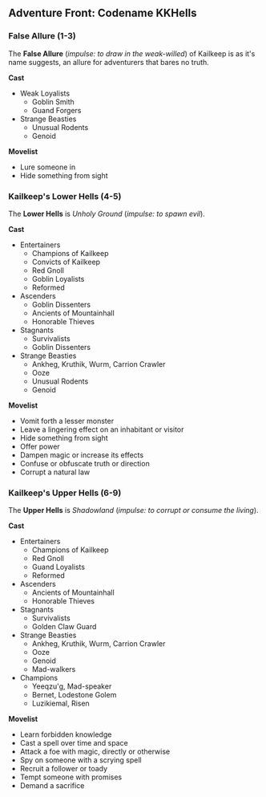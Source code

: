 ## Adventure Front: Codename KKHells
### False Allure (1-3)
The **False Allure** (*impulse: to draw in the weak-willed*) of Kailkeep is as it's name suggests, an allure for adventurers that bares no truth. 

**Cast**
- Weak Loyalists
	- Goblin Smith
	- Guand Forgers
- Strange Beasties
	- Unusual Rodents
	- Genoid

**Movelist**
-   Lure someone in
-   Hide something from sight

### Kailkeep's Lower Hells (4-5)
The **Lower Hells** is *Unholy Ground* (*impulse: to spawn evil*).

**Cast**
- Entertainers
	- Champions of Kailkeep
	- Convicts of Kailkeep
	- Red Gnoll
	- Goblin Loyalists
	- Reformed
- Ascenders
	- Goblin Dissenters
	- Ancients of Mountainhall
	- Honorable Thieves
- Stagnants
	- Survivalists
	- Goblin Dissenters
- Strange Beasties
	- Ankheg, Kruthik, Wurm, Carrion Crawler
	- Ooze
	- Unusual Rodents
	- Genoid


**Movelist**
-   Vomit forth a lesser monster
-   Leave a lingering effect on an inhabitant or visitor
-   Hide something from sight
-   Offer power
-   Dampen magic or increase its effects
-   Confuse or obfuscate truth or direction
-   Corrupt a natural law

### Kailkeep's Upper Hells (6-9)
The **Upper Hells** is *Shadowland* (*impulse: to corrupt or consume the living*).

**Cast**
- Entertainers
	- Champions of Kailkeep
	- Red Gnoll
	- Guand Loyalists
	- Reformed
- Ascenders
	- Ancients of Mountainhall
	- Honorable Thieves
- Stagnants
	- Survivalists
	- Golden Claw Guard
- Strange Beasties
	- Ankheg, Kruthik, Wurm, Carrion Crawler
	- Ooze
	- Genoid
	- Mad-walkers
- Champions
	- Yeeqzu'g, Mad-speaker
	- Bernet, Lodestone Golem
	- Luzikiemal, Risen

**Movelist**
-   Learn forbidden knowledge
-   Cast a spell over time and space
-   Attack a foe with magic, directly or otherwise
-   Spy on someone with a scrying spell
-   Recruit a follower or toady
-   Tempt someone with promises
-   Demand a sacrifice
